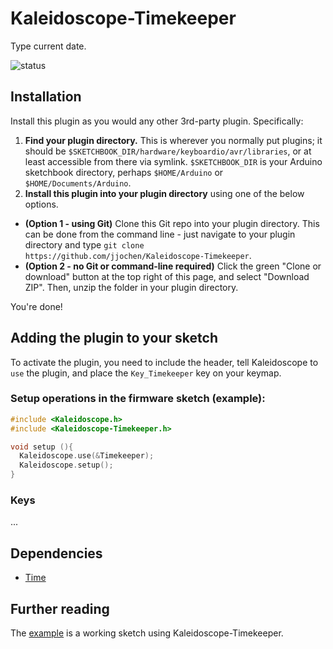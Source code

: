# Kaleidoscope-Timekeeper
Type current date.

![status][st:experimental]

 [st:stable]: https://img.shields.io/badge/stable-✔-black.svg?style=flat&colorA=44cc11&colorB=494e52
 [st:broken]: https://img.shields.io/badge/broken-X-black.svg?style=flat&colorA=e05d44&colorB=494e52
 [st:experimental]: https://img.shields.io/badge/experimental----black.svg?style=flat&colorA=dfb317&colorB=494e52


## Installation

Install this plugin as you would any other 3rd-party plugin.  Specifically:

1. __Find your plugin directory.__  This is wherever you normally put plugins; it
should be `$SKETCHBOOK_DIR/hardware/keyboardio/avr/libraries`, or at least
accessible from there via symlink. `$SKETCHBOOK_DIR` is your Arduino sketchbook directory, 
perhaps `$HOME/Arduino` or `$HOME/Documents/Arduino`.
2. __Install this plugin into your plugin directory__ using one of the below options.
* __(Option 1 - using Git)__ Clone this Git repo into your plugin directory.  This can
be done from the command line - just navigate to your plugin directory and type
`git clone https://github.com/jjochen/Kaleidoscope-Timekeeper`.
* __(Option 2 - no Git or command-line required)__ Click the green "Clone or download"
button at the top right of this page, and select "Download ZIP".  Then, unzip the
folder in your plugin directory.

You're done!

## Adding the plugin to your sketch

To activate the plugin, you need to include the header, tell Kaleidoscope to `use`
the plugin, and place the `Key_Timekeeper` key on your keymap.

### Setup operations in the firmware sketch (example):

```c++
#include <Kaleidoscope.h>
#include <Kaleidoscope-Timekeeper.h>

void setup (){
  Kaleidoscope.use(&Timekeeper);
  Kaleidoscope.setup();
}
```

### Keys
...

## Dependencies

* [Time](https://github.com/PaulStoffregen/Time)

## Further reading

The [example][plugin:example] is a working sketch using Kaleidoscope-Timekeeper.

 [plugin:example]: https://github.com/jjochen/Kaleidoscope-Timekeeper/blob/master/examples/Timekeeper/Timekeeper.ino
